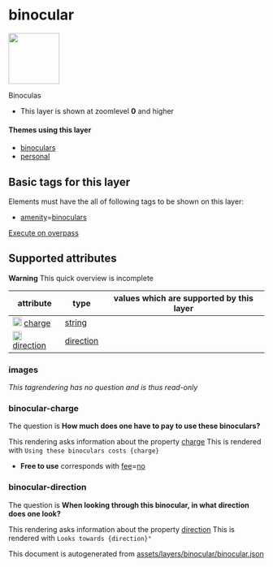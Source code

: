 

 binocular 
===========



<img src='https://mapcomplete.osm.be/circle:white;./assets/layers/binocular/telescope.svg' height="100px"> 

Binoculas






  - This layer is shown at zoomlevel **0** and higher




#### Themes using this layer 





  - [binoculars](https://mapcomplete.osm.be/binoculars)
  - [personal](https://mapcomplete.osm.be/personal)




 Basic tags for this layer 
---------------------------



Elements must have the all of following tags to be shown on this layer:



  - <a href='https://wiki.openstreetmap.org/wiki/Key:amenity' target='_blank'>amenity</a>=<a href='https://wiki.openstreetmap.org/wiki/Tag:amenity%3Dbinoculars' target='_blank'>binoculars</a>


[Execute on overpass](http://overpass-turbo.eu/?Q=%5Bout%3Ajson%5D%5Btimeout%3A90%5D%3B(%20%20%20%20nwr%5B%22amenity%22%3D%22binoculars%22%5D(%7B%7Bbbox%7D%7D)%3B%0A)%3Bout%20body%3B%3E%3Bout%20skel%20qt%3B)



 Supported attributes 
----------------------



**Warning** This quick overview is incomplete



attribute | type | values which are supported by this layer
----------- | ------ | ------------------------------------------
[<img src='https://mapcomplete.osm.be/assets/svg/statistics.svg' height='18px'>](https://taginfo.openstreetmap.org/keys/charge#values) [charge](https://wiki.openstreetmap.org/wiki/Key:charge) | [string](../SpecialInputElements.md#string) | [](https://wiki.openstreetmap.org/wiki/Tag:charge%3D)
[<img src='https://mapcomplete.osm.be/assets/svg/statistics.svg' height='18px'>](https://taginfo.openstreetmap.org/keys/direction#values) [direction](https://wiki.openstreetmap.org/wiki/Key:direction) | [direction](../SpecialInputElements.md#direction) | 




### images 



_This tagrendering has no question and is thus read-only_





### binocular-charge 



The question is **How much does one have to pay to use these binoculars?**

This rendering asks information about the property  [charge](https://wiki.openstreetmap.org/wiki/Key:charge) 
This is rendered with `Using these binoculars costs {charge}`



  - **Free to use** corresponds with <a href='https://wiki.openstreetmap.org/wiki/Key:fee' target='_blank'>fee</a>=<a href='https://wiki.openstreetmap.org/wiki/Tag:fee%3Dno' target='_blank'>no</a>




### binocular-direction 



The question is **When looking through this binocular, in what direction does one look?**

This rendering asks information about the property  [direction](https://wiki.openstreetmap.org/wiki/Key:direction) 
This is rendered with `Looks towards {direction}°` 

This document is autogenerated from [assets/layers/binocular/binocular.json](https://github.com/pietervdvn/MapComplete/blob/develop/assets/layers/binocular/binocular.json)